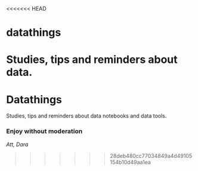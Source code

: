 <<<<<<< HEAD
# datathings
Studies, tips and reminders about data.
=======
# Datathings
Studies, tips and reminders about data notebooks and data tools.


### Enjoy without moderation

*Att, Dara*
>>>>>>> 28deb480cc77034849a4d49105154b10d49aa1ea
